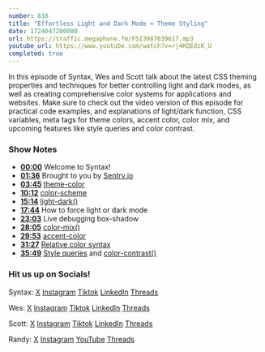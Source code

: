 ```yaml
---
number: 810
title: "Effortless Light and Dark Mode × Theme Styling"
date: 1724047200000
url: https://traffic.megaphone.fm/FSI3987039617.mp3
youtube_url: https://www.youtube.com/watch?v=rj4KQEdzK_U
completed: true
---
```


In this episode of Syntax, Wes and Scott talk about the latest CSS theming properties and techniques for better controlling light and dark modes, as well as creating comprehensive color systems for applications and websites. Make sure to check out the video version of this episode for practical code examples, and explanations of light/dark function, CSS variables, meta tags for theme colors, accent color, color mix, and upcoming features like style queries and color contrast.

### Show Notes

* **[00:00](#t=00:00)** Welcome to Syntax!
* **[01:36](#t=01:36)** Brought to you by [Sentry.io](https://sentry.io)
* **[03:45](#t=03:45)** [theme-color](https://developer.mozilla.org/en-US/docs/Web/HTML/Element/meta/name/theme-color)
* **[10:12](#t=10:12)** [color-scheme](https://developer.mozilla.org/en-US/docs/Web/CSS/color-scheme)
* **[15:14](#t=15:14)** [light-dark()](https://developer.mozilla.org/en-US/docs/Web/CSS/color_value/light-dark)
* **[17:44](#t=17:44)** How to force light or dark mode
* **[23:03](#t=23:03)** Live debugging box-shadow
* **[28:05](#t=28:05)** [color-mix()](https://developer.mozilla.org/en-US/docs/Web/CSS/color_value/color-mix)
* **[29:53](#t=29:53)** [accent-color](https://developer.mozilla.org/en-US/docs/Web/CSS/accent-color)
* **[31:27](#t=31:27)** [Relative color syntax](https://developer.mozilla.org/en-US/docs/Web/CSS/CSS_colors/Relative_colors)
* **[35:49](#t=35:49)** [Style queries](https://developer.mozilla.org/en-US/docs/Web/CSS/CSS_containment/Container_size_and_style_queries) and [color-contrast()](https://developer.mozilla.org/en-US/docs/Web/CSS/color_value/color-contrast)

### Hit us up on Socials!

Syntax: [X](https://twitter.com/syntaxfm) [Instagram](https://www.instagram.com/syntax_fm/) [Tiktok](https://www.tiktok.com/@syntaxfm) [LinkedIn](https://www.linkedin.com/company/96077407/admin/feed/posts/) [Threads](https://www.threads.net/@syntax_fm)

Wes: [X](https://twitter.com/wesbos) [Instagram](https://www.instagram.com/wesbos/) [Tiktok](https://www.tiktok.com/@wesbos) [LinkedIn](https://www.linkedin.com/in/wesbos/) [Threads](https://www.threads.net/@wesbos)

Scott: [X](https://twitter.com/stolinski) [Instagram](https://www.instagram.com/stolinski/) [Tiktok](https://www.tiktok.com/@stolinski) [LinkedIn](https://www.linkedin.com/in/stolinski/) [Threads](https://www.threads.net/@stolinski)

Randy: [X](https://twitter.com/randyrektor) [Instagram](https://www.instagram.com/randyrektor/) [YouTube](https://www.youtube.com/@randyrektor) [Threads](https://www.threads.net/@randyrektor)